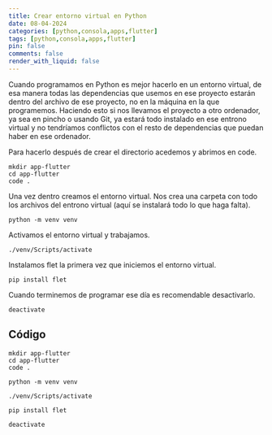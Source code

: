 ```yaml
---
title: Crear entorno virtual en Python
date: 08-04-2024
categories: [python,consola,apps,flutter]
tags: [python,consola,apps,flutter]
pin: false
comments: false
render_with_liquid: false
---
```


Cuando programamos en Python es mejor hacerlo en un entorno virtual, de esa manera todas las dependencias que usemos
en ese proyecto estarán dentro del archivo de ese proyecto, no en la máquina en la que programemos.
Haciendo esto si nos llevamos el proyecto a otro ordenador, ya sea en pincho o usando Git, ya estará todo instalado 
en ese entrono virtual y no tendríamos conflictos con el resto de dependencias que puedan haber en ese ordenador.

Para hacerlo después de crear el directorio acedemos y abrimos en code.

```
mkdir app-flutter
cd app-flutter
code .
```

Una vez dentro creamos el entorno virtual. Nos crea una carpeta con todo los archivos del entrono virtual (aquí se instalará todo lo que haga falta).

```
python -m venv venv
```

Activamos el entorno virtual y trabajamos.

```
./venv/Scripts/activate
```
Instalamos flet la primera vez que iniciemos el entorno virtual.

```
pip install flet
```

Cuando terminemos de programar ese día es recomendable desactivarlo.

```
deactivate 
```


## Código
```
mkdir app-flutter
cd app-flutter
code .
```

```
python -m venv venv
```

```
./venv/Scripts/activate
```

```
pip install flet
```

```
deactivate 
```

